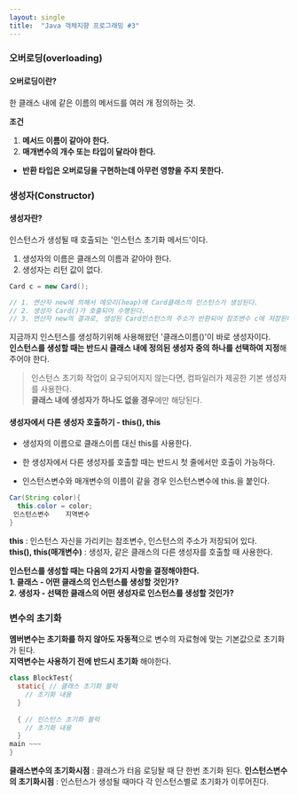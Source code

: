 ```yaml
---
layout: single
title:  "Java 객체지향 프로그래밍 #3"
---
```

### 오버로딩(overloading)
#### 오버로딩이란?
한 클래스 내에 같은 이름의 메서드를 여러 개 정의하는 것.   

**조건**  
1. **메서드 이름이 같아야 한다.**  
2. **매개변수의 개수 또는 타입이 달라야 한다.**  
- **반환 타입은 오버로딩을 구현하는데 아무런 영향을 주지 못한다.**

### 생성자(Constructor)
#### 생성자란?
인스턴스가 생성될 때 호출되는 '인스턴스 초기화 메서드'이다.
1. 생성자의 이름은 클래스의 이름과 같아야 한다.
2. 생성자는 리턴 값이 없다.
```java
Card c = new Card();

// 1. 연산자 new에 의해서 메모리(heap)에 Card클래스의 인스턴스가 생성된다.
// 2. 생성자 Card()가 호출되어 수행된다.
// 3. 연산자 new의 결과로, 생성된 Card인스턴스의 주소가 반환되어 참조변수 c에 저장된다.
```
지금까지 인스턴스를 생성하기위해 사용해왔던 '클래스이름()'이 바로 생성자이다.  
**인스턴스를 생성할 때는 반드시 클래스 내에 정의된 생성자 중의 하나를 선택하여 지정**해주어야 한다.  
> 인스턴스 초기화 작업이 요구되어지지 않는다면, 컴파일러가 제공한 기본 생성자를 사용한다.  
> **클래스 내에 생성자가 하나도 없을 경우**에만 해당된다.

#### 생성자에서 다른 생성자 호출하기 - this(), this
- 생성자의 이름으로 클래스이름 대신 this를 사용한다.
- 한 생성자에서 다른 생성자를 호출할 때는 반드시 첫 줄에서만 호출이 가능하다.  

- 인스턴스변수와 매개변수의 이름이 같을 경우 인스턴스변수에 this.을 붙인다.  
```java 
Car(String color){
  this.color = color;
 인스턴스변수    지역변수
}
```
**this** : 인스턴스 자신을 가리키는 참조변수, 인스턴스의 주소가 저장되어 있다.  
**this(), this(매개변수)** : 생성자, 같은 클래스의 다른 생성자를 호출할 때 사용한다.

**인스턴스를 생성할 때는 다음의 2가지 사항을 결정해야한다.**  
**1. 클래스 - 어떤 클래스의 인스턴스를 생성할 것인가?**  
**2. 생성자 - 선택한 클래스의 어떤 생성자로 인스턴스를 생성할 것인가?**

### 변수의 초기화
**멤버변수는 초기화를 하지 않아도 자동적**으로 변수의 자료형에 맞는 기본값으로 초기화가 된다.  
**지역변수는 사용하기 전에 반드시 초기화** 해야한다.  

```java
class BlockTest{
  static{ // 클래스 초기화 블럭
    // 초기화 내용
  }
  
  { // 인스턴스 초기화 블럭
    // 초기화 내용
  }
main ~~~
}
```
**클래스변수의 초기화시점** : 클래스가 터음 로딩돨 때 단 한번 초기화 된다.
**인스턴스변수의 초기화시점** : 인스턴스가 생성될 때마다 각 인스턴스별로 초기화가 이루어진다.


